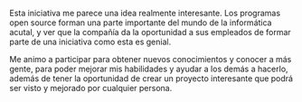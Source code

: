 Esta iniciativa me parece una idea realmente interesante. Los programas open source forman una
parte importante del mundo de la informática acutal, y ver que la compañía da la oportunidad a
sus empleados de formar parte de una iniciativa como esta es genial.

Me animo a participar para obtener nuevos conocimientos y conocer a más gente, para poder
mejorar mis habilidades y ayudar a los demás a hacerlo, además de tener la oportunidad de
crear un proyecto interesante que podrá ser visto y mejorado por cualquier persona.
